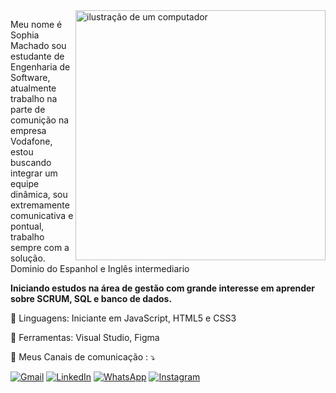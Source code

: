<img src="https://raw.githubusercontent.com/MicaelliMedeiros/micaellimedeiros/master/image/computer-illustration.png" alt="ilustração de um computador" min-width="400px" max-width="400px" width="400px" align="right">

<p align="left"> 
  Meu nome é Sophia Machado sou estudante de Engenharia de Software, atualmente trabalho na parte de comunição na empresa Vodafone, estou buscando integrar um equipe dinâmica, sou extremamente comunicativa e pontual, trabalho sempre com a solução. Dominio do Espanhol e Inglês intermediario
  <p align="left"> 
    <strong>Iniciando estudos na área de gestão com grande interesse em aprender sobre SCRUM, SQL e banco de dados.</strong>
  </p>

</p>

<p align="left">
  🦄 Linguagens: Iniciante em JavaScript, HTML5 e CSS3
</p>

<p align="left">
  💼 Ferramentas: Visual Studio, Figma
</p>

<p align="left">
  💌 Meus Canais de comunicação : ⤵️
</p>

<p align="left">
  <a href="#" title="Gmail">
  <img src="https://img.shields.io/badge/-Gmail-FF0000?style=flat-square&labelColor=FF0000&logo=gmail&logoColor=white&link=sophiamachadosilva07@gmail.com" alt="Gmail"/></a>
  <a href="#" title="LinkedIn">
  <img src="https://img.shields.io/badge/-Linkedin-0e76a8?style=flat-square&logo=Linkedin&logoColor=white&link=https://www.linkedin.com/in/sophiasmachado" alt="LinkedIn"/></a>
  <a href="#" title="WhatsApp">
  <img src="https://img.shields.io/badge/-WhatsApp-25d366?style=flat-square&labelColor=25d366&logo=whatsapp&logoColor=white&link=https://wa.me/5544997301905" alt="WhatsApp"/></a>
  <a href="#" title="Instagram">
  <img src="https://img.shields.io/badge/-Instagram-DF0174?style=flat-square&labelColor=DF0174&logo=instagram&logoColor=white&link=LINK-DO-SEU-INSTAGRAM" alt="Instagram"/></a>
</p>
